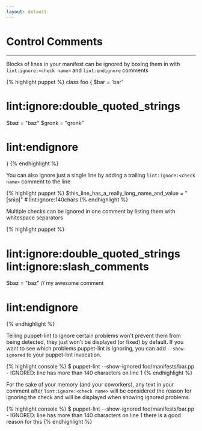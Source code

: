 ```yaml
---
layout: default
---
```

# Control Comments

---

Blocks of lines in your manifest can be ignored by boxing them in with
`lint:ignore:<check name>` and `lint:endignore` comments

{% highlight puppet %}
class foo {
  $bar = 'bar'
  # lint:ignore:double_quoted_strings
  $baz = "baz"
  $gronk = "gronk"
  # lint:endignore
}
{% endhighlight %}

You can also ignore just a single line by adding a trailing `lint:ignore:<check
name>` comment to the line

{% highlight puppet %}
$this_line_has_a_really_long_name_and_value = "[snip]" # lint:ignore:140chars
{% endhighlight %}

Multiple checks can be ignored in one comment by listing them with whitespace
separators

{% highlight puppet %}
# lint:ignore:double_quoted_strings lint:ignore:slash_comments
$baz = "baz"
// my awesome comment
# lint:endignore
{% endhighlight %}

Telling puppet-lint to ignore certain problems won't prevent them from being
detected, they just won't be displayed (or fixed) by default.  If you want to
see which problems puppet-lint is ignoring, you can add `--show-ignored` to your
puppet-lint invocation.

{% highlight console %}
$ puppet-lint --show-ignored
foo/manifests/bar.pp - IGNORED: line has more than 140 characters on line 1
{% endhighlight %}

For the sake of your memory (and your coworkers), any text in your comment
after `lint:ignore:<check name>` will be considered the reason for ignoring the
check and will be displayed when showing ignored problems.

{% highlight console %}
$ puppet-lint --show-ignored
foo/manifests/bar.pp - IGNORED: line has more than 140 characters on line 1
  there is a good reason for this
{% endhighlight %}

